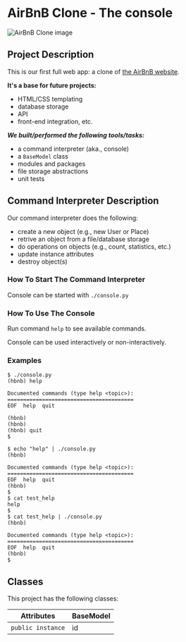 # AirBnB Clone - The console
![AirBnB Clone image](https://github.com/eveshogweyore/AirBnB_clone/blob/main/airbnb_clone_pic.png)
## Project Description

This is our first full web app: a clone of [the AirBnB website](https://www.airbnb.com).

**It's a base for future projects:**
- HTML/CSS templating
- database storage
- API
- front-end integration, etc.

***We built/performed the following tools/tasks:***
- a command interpreter (aka., console)
- a ```BaseModel``` class
- modules and packages
- file storage abstractions
- unit tests

## Command Interpreter Description

Our command interpreter does the following:
- create a new object (e.g., new User or Place)
- retrive an object from a file/database storage
- do operations on objects (e.g., count, statistics, etc.)
- update instance attributes
- destroy object(s)

### How To Start The Command Interpreter

Console can be started with ```./console.py```

### How To Use The Console

Run command ```help``` to see available commands.

Console can be used interactively or non-interactively.

### Examples

```
$ ./console.py
(hbnb) help

Documented commands (type help <topic>):
========================================
EOF  help  quit

(hbnb) 
(hbnb) 
(hbnb) quit
$
```

```
$ echo "help" | ./console.py
(hbnb)

Documented commands (type help <topic>):
========================================
EOF  help  quit
(hbnb) 
$
$ cat test_help
help
$
$ cat test_help | ./console.py
(hbnb)

Documented commands (type help <topic>):
========================================
EOF  help  quit
(hbnb) 
$
```

## Classes

This project has the following classes:

| Attributes                 | BaseModel                                              |
| ----------------------|---------------------------------------------------------------|
| `public instance`   | id   |
